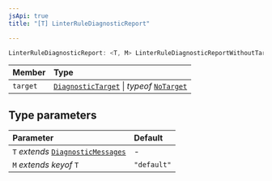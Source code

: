```yaml
---
jsApi: true
title: "[T] LinterRuleDiagnosticReport"

---
```

```ts
LinterRuleDiagnosticReport: <T, M> LinterRuleDiagnosticReportWithoutTarget< T, M > & {target: DiagnosticTarget | typeof NoTarget;}
```

| Member | Type |
| :------ | :------ |
| `target` | [`DiagnosticTarget`](Type.DiagnosticTarget.md) \| *typeof* [`NoTarget`](Variable.NoTarget.md) |

## Type parameters

| Parameter | Default |
| :------ | :------ |
| `T` *extends* [`DiagnosticMessages`](Interface.DiagnosticMessages.md) | - |
| `M` *extends* *keyof* `T` | `"default"` |
